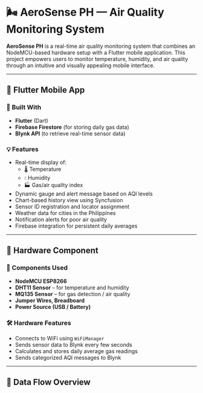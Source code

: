 # 🌬️ AeroSense PH — Air Quality Monitoring System

**AeroSense PH** is a real-time air quality monitoring system that combines an NodeMCU-based hardware setup with a Flutter mobile application. This project empowers users to monitor temperature, humidity, and air quality through an intuitive and visually appealing mobile interface.

---

## 📱 Flutter Mobile App

### 🔧 Built With
- **Flutter** (Dart)
- **Firebase Firestore** (for storing daily gas data)
- **Blynk API** (to retrieve real-time sensor data)

### 💡 Features
- Real-time display of:
  - 🌡️ Temperature
  - 💧 Humidity
  - 🏭 Gas/air quality index
- Dynamic gauge and alert message based on AQI levels
- Chart-based history view using Syncfusion
- Sensor ID registration and locator assignment
- Weather data for cities in the Philippines
- Notification alerts for poor air quality
- Firebase integration for persistent daily averages

---

## 🔌 Hardware Component

### 🧩 Components Used
- **NodeMCU ESP8266**
- **DHT11 Sensor** – for temperature and humidity
- **MQ135 Sensor** – for gas detection / air quality
- **Jumper Wires, Breadboard**
- **Power Source (USB / Battery)**

### 🛠 Hardware Features
- Connects to WiFi using `WiFiManager`
- Sends sensor data to Blynk every few seconds
- Calculates and stores daily average gas readings
- Sends categorized AQI messages to Blynk

---

## 🔗 Data Flow Overview


